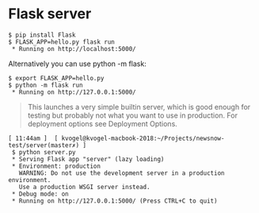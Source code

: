 
# Flask server


```
$ pip install Flask
$ FLASK_APP=hello.py flask run
 * Running on http://localhost:5000/
```

Alternatively you can use python -m flask:

```
$ export FLASK_APP=hello.py
$ python -m flask run
 * Running on http://127.0.0.1:5000/
```

>This launches a very simple builtin server, which is good enough for testing but probably not what you want to use in production. For deployment options see Deployment Options.

```
[ 11:44am ]  [ kvogel@kvogel-macbook-2018:~/Projects/newsnow-test/server(master✗) ]
 $ python server.py
 * Serving Flask app "server" (lazy loading)
 * Environment: production
   WARNING: Do not use the development server in a production environment.
   Use a production WSGI server instead.
 * Debug mode: on
 * Running on http://127.0.0.1:5000/ (Press CTRL+C to quit)
 ```